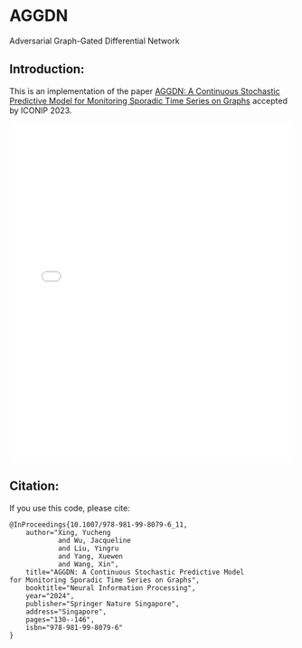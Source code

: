# AGGDN
Adversarial Graph-Gated Differential Network

## Introduction: 
This is an implementation of the paper [
AGGDN: A Continuous Stochastic Predictive Model for Monitoring Sporadic Time Series on Graphs](https://link.springer.com/chapter/10.1007/978-981-99-8079-6_11) accepted by ICONIP 2023.

<embed src="iconip_140_poster.pdf" type="application/pdf" width="100%" height="600px" />

## Citation:
If you use this code, please cite:
```
@InProceedings{10.1007/978-981-99-8079-6_11,
    author="Xing, Yucheng
            and Wu, Jacqueline
            and Liu, Yingru
            and Yang, Xuewen
            and Wang, Xin",
    title="AGGDN: A Continuous Stochastic Predictive Model for Monitoring Sporadic Time Series on Graphs",
    booktitle="Neural Information Processing",
    year="2024",
    publisher="Springer Nature Singapore",
    address="Singapore",
    pages="130--146",
    isbn="978-981-99-8079-6"
}
```
